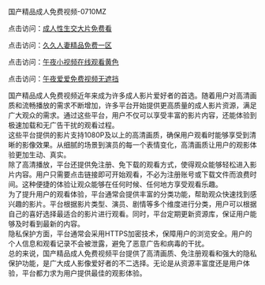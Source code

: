 国产精品成人免费视频-0710MZ

点击访问：<a href="https://heiliaowt0d7p.pages.dev">成人性生交大片免费看</a>

点击访问：<a href="https://heiliaoxqkkct.pages.dev">久久人妻精品免费一区</a>

点击访问：<a href="https://heiliaoow5kzm.pages.dev">午夜小视频在线观看黄色</a>

点击访问：<a href="https://heiliaozj3tjd.pages.dev">午夜爱爱免费视频无遮挡</a>

国产精品成人免费视频近年来成为许多成人影片爱好者的首选。随着用户对高清画质和流畅播放的需求不断增加，许多平台开始提供更高质量的成人影片资源，满足广大观众的需求。通过这些平台，用户不仅可以享受丰富的影片内容，还能体验到极速加载和无广告干扰的观看过程。  
这些平台提供的影片支持1080P及以上的高清画质，确保用户观看时能够享受到清晰的影像效果。从细腻的场景到演员的每一个表情变化，高清画质让用户的观影体验更加生动、真实。  
除了高清播放，平台还提供免注册、免下载的观看方式，使得观众能够轻松进入影片内容。用户只需要点击链接即可开始观看，不必为注册账号或下载文件而浪费时间。这种便捷的体验让观众能够在任何时候、任何地方享受观看乐趣。  
为了提升用户的观看体验，平台通常会提供丰富的分类功能，帮助观众快速找到感兴趣的影片。平台根据影片类型、演员、剧情等多个维度进行分类，用户可以根据自己的喜好选择最适合的影片进行观看。同时，平台定期更新资源库，保证用户能够及时看到最新的内容。  
隐私保护方面，平台通常会采用HTTPS加密技术，保障用户的浏览安全。用户的个人信息和观看记录不会被泄露，避免了恶意广告和病毒的干扰。  
总的来说，国产精品成人免费视频平台提供了高清画质、免注册观看和强大的隐私保护功能，是广大成人影像爱好者的不二选择。无论是从资源丰富度还是用户体验，平台都力求为用户提供最佳的观影体验。

<span style="display:none;">[Canonical link]( https://github.com/job234543/ribentt03)</span>
